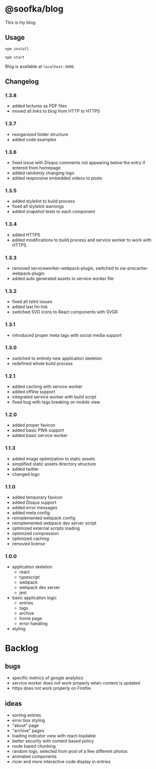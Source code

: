 # @soofka/blog
This is my blog.

## Usage

```
npm install
```
```
npm start
```
Blog is available at `localhost:3000`.

## Changelog
### 1.3.8
- added lectures as PDF files
- moved all links to blog from HTTP to HTTPS

### 1.3.7
- reorganized folder structure
- added code examples

### 1.3.6
- fixed issue with Disqus comments not appearing below the entry if entered from homepage
- added randomly changing logo
- added responsive embedded videos to posts

### 1.3.5
- added stylelint to build process 
- fixed all stylelint warnings
- added snapshot tests to each component

### 1.3.4
- added HTTPS
- added modifications to build process and service worker to work with HTTPS

### 1.3.3
- removed serviceworker-webpack-plugin, switched to sw-precache-webpack-plugin
- added auto generated assets to service worker file 

### 1.3.2
- fixed all tslint issues
- added last.fm link
- switched SVG icons to React components with SVGR

### 1.3.1
- introduced proper meta tags with social media support

### 1.3.0
- switched to entirely new application skeleton
- redefined whole build process

### 1.2.1
- added caching with service worker
- added offline support
- integrated service worker with build script
- fixed bug with tags breaking on mobile view 

### 1.2.0
- added proper favicon
- added basic PWA support
- added basic service worker

### 1.1.3
- added image optimization to static assets
- simplified static assets directory structure
- added twitter
- changed logo

### 1.1.0
- added temporary favicon
- added Disqus support
- added error messages
- added meta config
- reimplemented webpack config
- reimplemented webpack dev server script
- optimized external scripts loading
- optimized compression
- optimized caching
- removed license

### 1.0.0
- application skeleton
    - react
    - typescript
    - webpack
    - webpack dev server
    - jest
- basic application logic
    - entries
    - tags
    - archive
    - home page
    - error handling
- styling

# Backlog
## bugs
- specific metrics of google analytics
- service worker does not work properly when content is updated
- https does not work properly on Firefox

## ideas
- sorting entries
- error box styling
- "about" page
- "archive" pages
- loading indicator view with react-loadable
- better security with content based policy
- route based chunking
- random logo, selected from pool of a few different photos
- animated components
- nicer and more interactive code display in entries
